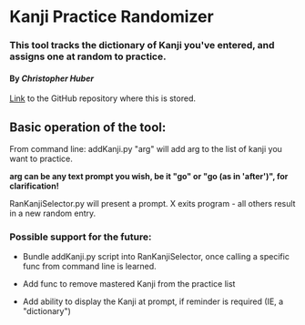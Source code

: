 # Kanji Practice Randomizer

### This tool tracks the dictionary of Kanji you've entered, and assigns one at random to practice.

#### By _Christopher Huber_
[Link](https://github.com/CHuber42/KanjiPractice) to the GitHub repository where
this is stored.

## Basic operation of the tool:

From command line:
addKanji.py "arg" will add arg to the list of kanji you want to practice.

__arg can be any text prompt you wish, be it "go" or "go (as in 'after')",
for clarification!__ 

RanKanjiSelector.py will present a prompt. X exits program - all others
result in a new random entry.

### Possible support for the future:

* Bundle addKanji.py script into RanKanjiSelector, once calling a specific
func from command line is learned.

* Add func to remove mastered Kanji from the practice list

* Add ability to display the Kanji at prompt, if reminder is required
(IE, a "dictionary")
